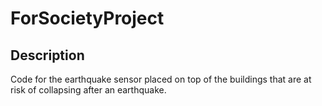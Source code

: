 # ForSocietyProject

## Description
Code for the earthquake sensor placed on top of the buildings that are at risk of collapsing after an earthquake.
